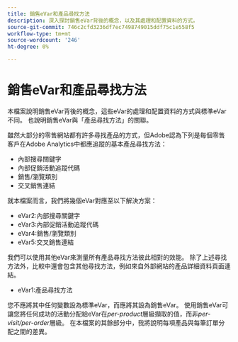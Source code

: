 ```yaml
---
title: 銷售eVar和產品尋找方法
description: 深入探討銷售eVar背後的概念，以及其處理和配置資料的方式。
source-git-commit: 746c2cfd3236df7ec7498749015ddf75c1e558f5
workflow-type: tm+mt
source-wordcount: '246'
ht-degree: 0%

---
```


# 銷售eVar和產品尋找方法

本檔案說明銷售eVar背後的概念，這些eVar的處理和配置資料的方式與標準eVar不同。 也說明銷售eVar與「產品尋找方法」的關聯。

雖然大部分的零售網站都有許多尋找產品的方式，但Adobe認為下列是每個零售客戶在Adobe Analytics中都應追蹤的基本產品尋找方法：

* 內部搜尋關鍵字
* 內部促銷活動追蹤代碼
* 銷售/瀏覽類別
* 交叉銷售連結

就本檔案而言，我們將幾個eVar對應至以下解決方案：

* eVar2:內部搜尋關鍵字
* eVar3:內部促銷活動追蹤代碼
* eVar4:銷售/瀏覽類別
* eVar5:交叉銷售連結

我們可以使用其他eVar來測量所有產品尋找方法彼此相對的效能。 除了上述尋找方法外，比較中還會包含其他尋找方法，例如來自外部網站的產品詳細資料頁面連結。

* eVar1:產品尋找方法

您不應將其中任何變數設為標準eVar，而應將其設為銷售eVar。  使用銷售eVar可讓您將任何成功的活動分配給eVar在&#x200B;*per-product*&#x200B;層級擷取的值，而非&#x200B;*per-visit/per-order*&#x200B;層級。 在本檔案的其餘部分中，我將說明每項產品與每筆訂單分配之間的差異。

